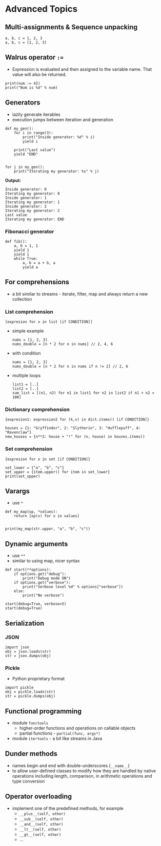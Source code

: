 # Advanced Topics

## Multi-assignments & Sequence unpacking
```
a, b, c = 1, 2, 3
a, b, c = [1, 2, 3]
```

## Walrus operator `:=`
- Expression is evaluated and then assigned to the variable name. That value will also be returned.
```
print(num := 42)
print("Num is %d" % num)
```

## Generators
- lazily generate iterables
- execution jumps between iteration and generation
```
def my_gen():
    for i in range(3):
        print("Inside generator: %d" % i)
        yield i

    print("Last value")
    yield "END"


for j in my_gen():
    print("Iterating my generator: %s" % j)
```

**Output:**
```
Inside generator: 0
Iterating my generator: 0
Inside generator: 1
Iterating my generator: 1
Inside generator: 2
Iterating my generator: 2
Last value
Iterating my generator: END
```

### Fibonacci generator
```
def fib():
    a, b = 1, 1
    yield 1
    yield 1
    while True:
        a, b = a + b, a
        yield a
```

## For comprehensions
- a bit similar to streams - iterate, filter, map and always return a new collection

### List comprehension
```
[expresion for x in list [if CONDITION]]
```

- simple example
    ```
    nums = [1, 2, 3]
    nums_double = [n * 2 for n in nums] // 2, 4, 6
    ```
- with condition
    ```
    nums = [1, 2, 3]
    nums_double = [n * 2 for n in nums if n != 2] // 2, 6
    ```
- multiple loops
  ```
  list1 = [..]
  list2 = [..]
  sum_list = [(n1, n2) for n1 in list1 for n2 in list2 if n1 + n2 > 100]
  ```

### Dictionary comprehension
```
{expresion1: expression2 for (k,v) in dict.items() [if CONDITION]}
```

```
houses = {1: "Gryffindor", 2: "Slytherin", 3: "Hufflepuff", 4: "Ravenclaw"}
new_houses = {n**2: house + "!" for (n, house) in houses.items()
```

### Set comprehension
```
{expresion for x in set [if CONDITION]}
```

```
set_lower = {"a", "b", "c"}
set_upper = {item.upper() for item in set_lower}
print(set_upper)
```

## Varargs
- use `*`
```
def my_map(op, *values):
    return [op(v) for v in values]


print(my_map(str.upper, "a", "b", "c"))
```

## Dynamic arguments
- use `**`
- similar to using map, nicer syntax
```
def start(**options):
    if options.get("debug"):
        print("Debug mode ON")
    if options.get("verbose"):
        print("Verbose level %d" % options["verbose"])
    else:
        print("No verbose")

start(debug=True, verbose=5)
start(debug=True)
```

## Serialization

### JSON
```
import json
obj = json.loads(str)
str = json.dumps(obj)
```

### Pickle
- Python proprietary format
```
import pickle
obj = pickle.loads(str)
str = pickle.dumps(obj)
```

## Functional programming
- module `functools`
    - higher-order functions and operations on callable objects
    - partial functions - `partial(func, args*)`
- module `itertools` - a bit like streams in Java

## Dunder methods
- names begin and end with double-underscores (`__name__`)
- to allow user-defined classes to modify how they are handled by native operations including length, comparison, in arithmetic operations and type conversion

## Operator overloading
- implement one of the predefined methods, for example
    - `__plus__(self, other)`
    - `__sub__(self, other)`
    - `__and__(self, other)`
    - `__lt__(self, other)`
    - `__gt__(self, other)`
    - ...